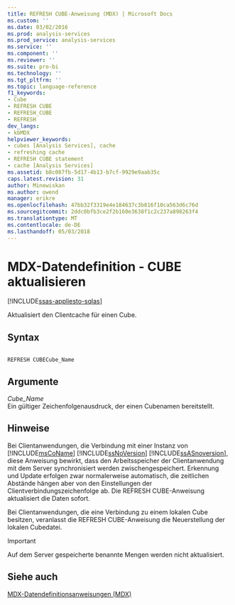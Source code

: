 ```yaml
---
title: REFRESH CUBE-Anweisung (MDX) | Microsoft Docs
ms.custom: ''
ms.date: 03/02/2016
ms.prod: analysis-services
ms.prod_service: analysis-services
ms.service: ''
ms.component: ''
ms.reviewer: ''
ms.suite: pro-bi
ms.technology: ''
ms.tgt_pltfrm: ''
ms.topic: language-reference
f1_keywords:
- Cube
- REFRESH CUBE
- REFRESH_CUBE
- REFRESH
dev_langs:
- kbMDX
helpviewer_keywords:
- cubes [Analysis Services], cache
- refreshing cache
- REFRESH CUBE statement
- cache [Analysis Services]
ms.assetid: b8c087fb-5d17-4b13-b7cf-9929e9aab35c
caps.latest.revision: 31
author: Minewiskan
ms.author: owend
manager: erikre
ms.openlocfilehash: 47bb32f3319e4e184637c3b816f10ca563d6c76d
ms.sourcegitcommit: 2ddc0bfb3ce2f2b160e3638f1c2c237a898263f4
ms.translationtype: MT
ms.contentlocale: de-DE
ms.lasthandoff: 05/03/2018
---
```

# <a name="mdx-data-definition---refresh-cube"></a>MDX-Datendefinition - CUBE aktualisieren
[!INCLUDE[ssas-appliesto-sqlas](../includes/ssas-appliesto-sqlas.md)]

  Aktualisiert den Clientcache für einen Cube.  
  
## <a name="syntax"></a>Syntax  
  
```  
  
REFRESH CUBECube_Name   
```  
  
## <a name="arguments"></a>Argumente  
 *Cube_Name*  
 Ein gültiger Zeichenfolgenausdruck, der einen Cubenamen bereitstellt.  
  
## <a name="remarks"></a>Hinweise  
 Bei Clientanwendungen, die Verbindung mit einer Instanz von [!INCLUDE[msCoName](../includes/msconame-md.md)] [!INCLUDE[ssNoVersion](../includes/ssnoversion-md.md)] [!INCLUDE[ssASnoversion](../includes/ssasnoversion-md.md)], diese Anweisung bewirkt, dass den Arbeitsspeicher der Clientanwendung mit dem Server synchronisiert werden zwischengespeichert. Erkennung und Update erfolgen zwar normalerweise automatisch, die zeitlichen Abstände hängen aber von den Einstellungen der Clientverbindungszeichenfolge ab. Die REFRESH CUBE-Anweisung aktualisiert die Daten sofort.  
  
 Bei Clientanwendungen, die eine Verbindung zu einem lokalen Cube besitzen, veranlasst die REFRESH CUBE-Anweisung die Neuerstellung der lokalen Cubedatei.  
  
> [!IMPORTANT]  
>  Auf dem Server gespeicherte benannte Mengen werden nicht aktualisiert.  
  
## <a name="see-also"></a>Siehe auch  
 [MDX-Datendefinitionsanweisungen &#40;MDX&#41;](../mdx/mdx-data-definition-statements-mdx.md)  
  
  
